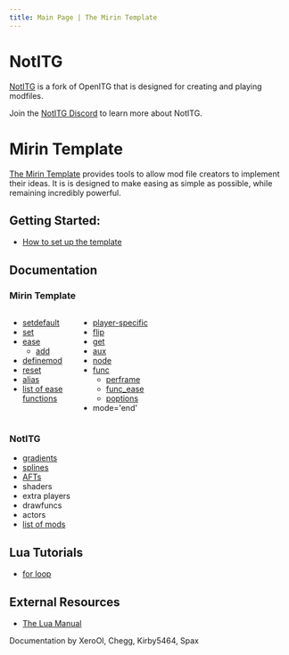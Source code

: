 ```yaml
---
title: Main Page | The Mirin Template
---
```

# NotITG
[NotITG](https://noti.tg/) is a fork of OpenITG that is designed for creating and playing modfiles.

Join the [NotITG Discord](https://noti.tg/discord) to learn more about NotITG.

# Mirin Template

[The Mirin Template](https://www.github.com/XeroOl/notitg-mirin) provides tools to allow mod file creators to implement their ideas. 
It is is designed to make easing as simple as possible, while remaining incredibly powerful.

## Getting Started:

* [How to set up the template](Getting-Started.md)

## Documentation

### Mirin Template
<div style="display:flex">
<div style="flex:25%" markdown="1">

* [setdefault](docs/setdefault.md)
* [set](docs/set.md)
* [ease](docs/ease.md)
  * [add](docs/ease.md#add)
* [definemod](docs/definemod.md)
* [reset](docs/reset.md)
* [alias](docs/alias.md)
* [list of ease functions](docs/eases.md)

</div>
<div style="flex:75%" markdown="1">

* [player-specific](docs/players.md)
* [flip](docs/flip.md)
* [get](docs/get.md)
* [aux](docs/doc-aux.md)
* [node](docs/doc-aux.md#node)
* [func](docs/func.md)
  * [perframe](docs/func.md#perframe)
  * [func_ease](docs/func.md#func-ease)
  * [poptions](docs/func.md#poptions)
* mode='end'

</div>
</div>

### NotITG
* [gradients](docs/gradients.md)
* [splines](docs/splines.md)
* [AFTs](docs/aft.md)
* shaders
* extra players
* drawfuncs
* actors
* [list of mods](docs/mods.md)


## Lua Tutorials
* [for loop](docs/for.md)

## External Resources
* [The Lua Manual](https://www.lua.org/manual/5.1/)

Documentation by XeroOl, Chegg, Kirby5464, Spax
